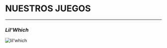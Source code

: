 # **NUESTROS JUEGOS**

---

### _Lil'Which_


![lil'which](Página%20Web/img/Logo%20(PROVISIONAL).png)
